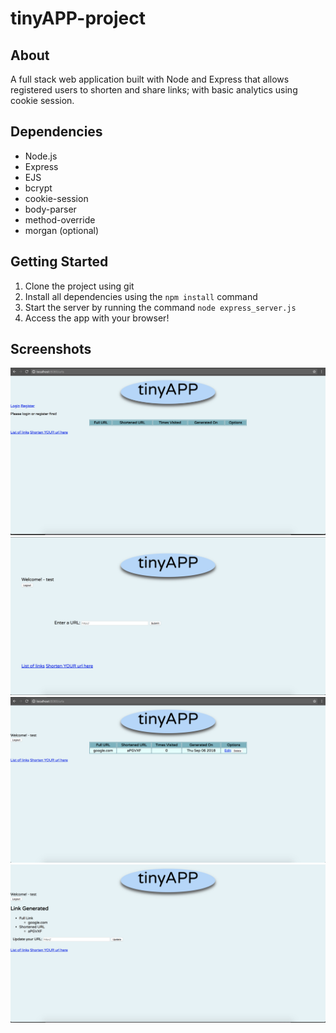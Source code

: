 # tinyAPP-project

## About
A full stack web application built with Node and Express that allows registered users to shorten and share links; with basic analytics using cookie session.

## Dependencies
- Node.js
- Express
- EJS
- bcrypt
- cookie-session
- body-parser
- method-override
- morgan (optional)

## Getting Started

1. Clone the project using git
2. Install all dependencies using the `npm install` command
3. Start the server by running the command `node express_server.js`
4. Access the app with your browser!

## Screenshots
!['Home page'](https://github.com/RayKayy/tinyapp-project/blob/master/docs/home_page.png?raw=true)
!['New link page'](https://github.com/RayKayy/tinyapp-project/blob/master/docs/new_link.png?raw=true)
!['User page'](https://github.com/RayKayy/tinyapp-project/blob/master/docs/user_home.png?raw=true)
!['Update page'](https://github.com/RayKayy/tinyapp-project/blob/master/docs/update_link.png?raw=true)
